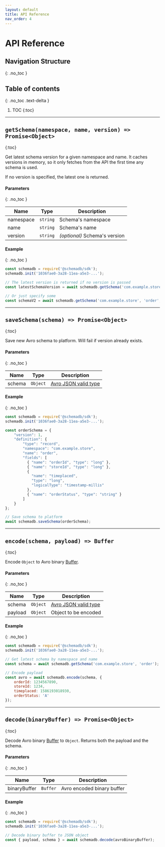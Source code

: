 ```yaml
---
layout: default
title: API Reference
nav_order: 4
---
```


# API Reference

## Navigation Structure
{: .no_toc }

## Table of contents
{: .no_toc .text-delta }

1. TOC
{:toc}

---------------

## `getSchema(namespace, name, version) => Promise<Object>`
{:toc}

Get latest schema version for a given namespace and name. It caches versions in memory, so it only fetches from the API the first time any schema is used.

If no version is specified, the latest one is returned.

#### Parameters
{: .no_toc }

| Name | Type | Description |
| ---- | ---- | ----------- |
| namespace | `string` | Schema's namespace |
| name | `string` | Schema's name |
| version | `string` | *(optional)* Schema's version |

#### Example
{: .no_toc }

```js
const schemadb = require('@schemadb/sdk');
schemadb.init('1036fae0-3a28-11ea-a5e3-...');

// The latest version is returned if no version is passed
const latestSchemaVersion = await schemadb.getSchema('com.example.store', 'order');

// Or just specify some
const schemaV2 = await schemadb.getSchema('com.example.store', 'order', '2');
```

---------------

## `saveSchema(schema) => Promise<Object>`
{:toc}

Save new Avro schema to platform. Will fail if version already exists.

#### Parameters
{: .no_toc }

| Name | Type | Description |
| ---- | ---- | ----------- |
| schema | `Object` | [Avro JSON valid type](https://avro.apache.org/docs/current/spec.html#schemas) |

#### Example
{: .no_toc }

```js
const schemadb = require('@schemadb/sdk');
schemadb.init('1036fae0-3a28-11ea-a5e3-...');

const orderSchema = {
	"version": 1,
	"definition": {
		"type": "record",
		"namespace": "com.example.store",
		"name": "order",
		"fields": [
          { "name": "orderId", "type": "long" },
          { "name": "storeId", "type": "long" },
          {
          	"name": "timeplaced",
           	"type": "long",
          	"logicalType": "timestamp-millis" 
          },
          { "name": "orderStatus", "type": "string" }
        ]
	}
};

// Save schema to platform
await schemadb.saveSchema(orderSchema);
```

---------------

## `encode(schema, payload) => Buffer`
{:toc}

Encode `Object` to Avro binary [Buffer](https://nodejs.org/api/buffer.html).

#### Parameters
{: .no_toc }

| Name | Type | Description |
| ---- | ---- | ----------- |
| schema | `Object` | [Avro JSON valid type](https://avro.apache.org/docs/current/spec.html#schemas) |
| payload | `Object` | Object to be encoded |

#### Example
{: .no_toc }

```js
const schemadb = require('@schemadb/sdk');
schemadb.init('1036fae0-3a28-11ea-a5e3-...');

// Get latest schema by namespace and name
const schema = await schemadb.getSchema('com.example.store', 'order');

// Encode payload
const avro = await schemadb.encode(schema, {
    orderId: 1234567890,
    storeId: 1234,
    timeplaced: 1586193018930,
    orderStatus: 'A'
});
```
---------------

## `decode(binaryBuffer) => Promise<Object>`
{:toc}

Decode Avro binary [Buffer](https://nodejs.org/api/buffer.html) to `Object`. Returns both the payload and the schema.

#### Parameters
{: .no_toc }

| Name | Type | Description |
| ---- | ---- | ----------- |
| binaryBuffer | `Buffer` | Avro encoded binary buffer |

#### Example
{: .no_toc }

```js
const schemadb = require('@schemadb/sdk');
schemadb.init('1036fae0-3a28-11ea-a5e3-...');

// Decode binary buffer to JSON object
const { payload, schema } = await schemadb.decode(avroBinaryBuffer);
```
